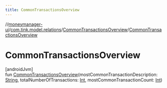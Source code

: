 ```yaml
---
title: CommonTransactionsOverview
---
```

//[moneymanager-ui](../../../index.html)/[com.tink.model.relations](../index.html)/[CommonTransactionsOverview](index.html)/[CommonTransactionsOverview](-common-transactions-overview.html)



# CommonTransactionsOverview



[androidJvm]\
fun [CommonTransactionsOverview](-common-transactions-overview.html)(mostCommonTransactionDescription: [String](https://kotlinlang.org/api/latest/jvm/stdlib/kotlin/-string/index.html), totalNumberOfTransactions: [Int](https://kotlinlang.org/api/latest/jvm/stdlib/kotlin/-int/index.html), mostCommonTransactionCount: [Int](https://kotlinlang.org/api/latest/jvm/stdlib/kotlin/-int/index.html))




